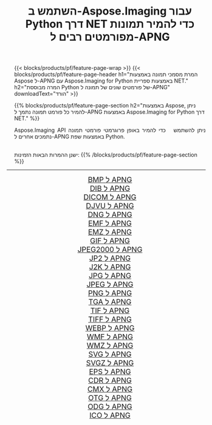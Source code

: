 ﻿---
title: השתמש ב-Aspose.Imaging עבור Python דרך NET כדי להמיר תמונות מפורמטים רבים ל-APNG 
weight: 3920
url: /he/python-net/conversion/to/apng/ 
lang: he
langdirlevel: 2
locales: zh-hans,ja,it,ru,de,es,fr,nl,id,lt,pl,pt,vi,tr,ko,zh-hant,ar,hi,th,sv,cs,uk,he
description: אתה יכול להשתמש ב-Aspose.Imaging עבור Python דרך ספריית NET כדי להמיר ממגוון פורמטים ל-APNG
---

{{< blocks/products/pf/feature-page-wrap >}}
{{< blocks/products/pf/feature-page-header h1="המרת מסמכי תמונה באמצעות Aspose ל-APNG עם Aspose.Imaging for Python באמצעות ספריית NET." h2="המרה מבוססת Python של פורמטים שונים של תמונה ל-APNG" downloadText="הורד" >}}


{{% blocks/products/pf/feature-page-section  h2="באמצעות Aspose, ניתן להמיר כל פורמט תמונה נתמך ל-APNG באמצעות Aspose.Imaging for Python דרך NET." %}}
<p align=justify>Aspose.Imaging API ניתן להשתמש   כדי להמיר באופן פרוגרמטי פורמטי תמונה נתמכים אחרים ל-APNG באמצעות שפת Python.</p>
<br/>
ישנן ההמרות הבאות הזמינות:
{{% /blocks/products/pf/feature-page-section %}}
<div class="container-fluid productfamilypage bg-gray">
    <div class="convertypes bg-gray agp-content section">
        <div class="container">
		<hr style="margin-left:-20px;"/>
		<div class="row other-converters" style="gap: 10px;font-size: 19px;text-align:center;">
		    <div class='col-md-2 other-converter remove-lp remove-rp'><a href="/imaging/he/python-net/conversion/bmp-to-apng/" style="padding:15px;">BMP ל APNG</a></div>
<div class='col-md-2 other-converter remove-lp remove-rp'><a href="/imaging/he/python-net/conversion/dib-to-apng/" style="padding:15px;">DIB ל APNG</a></div>
<div class='col-md-2 other-converter remove-lp remove-rp'><a href="/imaging/he/python-net/conversion/dicom-to-apng/" style="padding:15px;">DICOM ל APNG</a></div>
<div class='col-md-2 other-converter remove-lp remove-rp'><a href="/imaging/he/python-net/conversion/djvu-to-apng/" style="padding:15px;">DJVU ל APNG</a></div>
<div class='col-md-2 other-converter remove-lp remove-rp'><a href="/imaging/he/python-net/conversion/dng-to-apng/" style="padding:15px;">DNG ל APNG</a></div>
<div class='col-md-2 other-converter remove-lp remove-rp'><a href="/imaging/he/python-net/conversion/emf-to-apng/" style="padding:15px;">EMF ל APNG</a></div>
<div class='col-md-2 other-converter remove-lp remove-rp'><a href="/imaging/he/python-net/conversion/emz-to-apng/" style="padding:15px;">EMZ ל APNG</a></div>
<div class='col-md-2 other-converter remove-lp remove-rp'><a href="/imaging/he/python-net/conversion/gif-to-apng/" style="padding:15px;">GIF ל APNG</a></div>
<div class='col-md-2 other-converter remove-lp remove-rp'><a href="/imaging/he/python-net/conversion/jpeg2000-to-apng/" style="padding:15px;">JPEG2000 ל APNG</a></div>
<div class='col-md-2 other-converter remove-lp remove-rp'><a href="/imaging/he/python-net/conversion/jp2-to-apng/" style="padding:15px;">JP2 ל APNG</a></div>
<div class='col-md-2 other-converter remove-lp remove-rp'><a href="/imaging/he/python-net/conversion/j2k-to-apng/" style="padding:15px;">J2K ל APNG</a></div>
<div class='col-md-2 other-converter remove-lp remove-rp'><a href="/imaging/he/python-net/conversion/jpg-to-apng/" style="padding:15px;">JPG ל APNG</a></div>
<div class='col-md-2 other-converter remove-lp remove-rp'><a href="/imaging/he/python-net/conversion/jpeg-to-apng/" style="padding:15px;">JPEG ל APNG</a></div>
<div class='col-md-2 other-converter remove-lp remove-rp'><a href="/imaging/he/python-net/conversion/png-to-apng/" style="padding:15px;">PNG ל APNG</a></div>
<div class='col-md-2 other-converter remove-lp remove-rp'><a href="/imaging/he/python-net/conversion/tga-to-apng/" style="padding:15px;">TGA ל APNG</a></div>
<div class='col-md-2 other-converter remove-lp remove-rp'><a href="/imaging/he/python-net/conversion/tif-to-apng/" style="padding:15px;">TIF ל APNG</a></div>
<div class='col-md-2 other-converter remove-lp remove-rp'><a href="/imaging/he/python-net/conversion/tiff-to-apng/" style="padding:15px;">TIFF ל APNG</a></div>
<div class='col-md-2 other-converter remove-lp remove-rp'><a href="/imaging/he/python-net/conversion/webp-to-apng/" style="padding:15px;">WEBP ל APNG</a></div>
<div class='col-md-2 other-converter remove-lp remove-rp'><a href="/imaging/he/python-net/conversion/wmf-to-apng/" style="padding:15px;">WMF ל APNG</a></div>
<div class='col-md-2 other-converter remove-lp remove-rp'><a href="/imaging/he/python-net/conversion/wmz-to-apng/" style="padding:15px;">WMZ ל APNG</a></div>
<div class='col-md-2 other-converter remove-lp remove-rp'><a href="/imaging/he/python-net/conversion/svg-to-apng/" style="padding:15px;">SVG ל APNG</a></div>
<div class='col-md-2 other-converter remove-lp remove-rp'><a href="/imaging/he/python-net/conversion/svgz-to-apng/" style="padding:15px;">SVGZ ל APNG</a></div>
<div class='col-md-2 other-converter remove-lp remove-rp'><a href="/imaging/he/python-net/conversion/eps-to-apng/" style="padding:15px;">EPS ל APNG</a></div>
<div class='col-md-2 other-converter remove-lp remove-rp'><a href="/imaging/he/python-net/conversion/cdr-to-apng/" style="padding:15px;">CDR ל APNG</a></div>
<div class='col-md-2 other-converter remove-lp remove-rp'><a href="/imaging/he/python-net/conversion/cmx-to-apng/" style="padding:15px;">CMX ל APNG</a></div>
<div class='col-md-2 other-converter remove-lp remove-rp'><a href="/imaging/he/python-net/conversion/otg-to-apng/" style="padding:15px;">OTG ל APNG</a></div>
<div class='col-md-2 other-converter remove-lp remove-rp'><a href="/imaging/he/python-net/conversion/odg-to-apng/" style="padding:15px;">ODG ל APNG</a></div>
<div class='col-md-2 other-converter remove-lp remove-rp'><a href="/imaging/he/python-net/conversion/ico-to-apng/" style="padding:15px;">ICO ל APNG</a></div>
                </div>
        </div>
    </div>
</div>
<br/>

